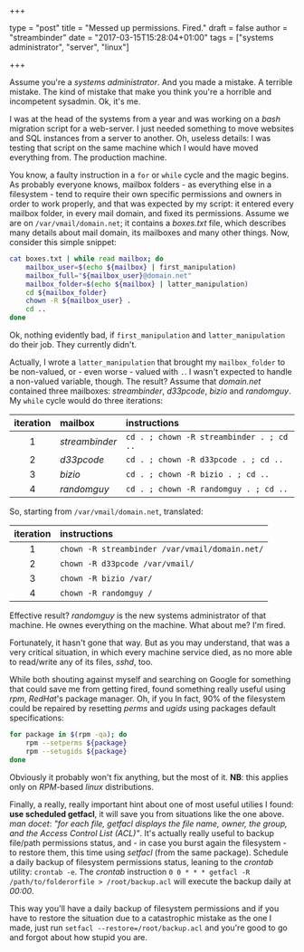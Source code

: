 +++

type = "post"
title = "Messed up permissions. Fired."
draft = false
author = "streambinder"
date = "2017-03-15T15:28:04+01:00"
tags = ["systems administrator", "server", "linux"]

+++

Assume you're a *systems administrator*. And you made a mistake. A terrible mistake. The kind of mistake that make you think you're a horrible and incompetent sysadmin. Ok, it's me.

I was at the head of the systems from a year and was working on a *bash* migration script for a web-server. I just needed something to move websites and SQL instances from a server to another. Oh, useless details: I was testing that script on the same machine which I would have moved everything from. The production machine.

You know, a faulty instruction in a `for` or `while` cycle and the magic begins. As probably everyone knows, mailbox folders - as everything else in a filesystem - tend to require their own specific permissions and owners in order to work properly, and that was expected by my script: it entered every mailbox folder, in every mail domain, and fixed its permissions. Assume we are on `/var/vmail/domain.net`; it contains a *boxes.txt* file, which describes many details about mail domain, its mailboxes and many other things. Now, consider this simple snippet:

```bash
cat boxes.txt | while read mailbox; do
    mailbox_user=$(echo ${mailbox} | first_manipulation)
    mailbox_full="${mailbox_user}@domain.net"
    mailbox_folder=$(echo ${mailbox} | latter_manipulation)
    cd ${mailbox_folder}
    chown -R ${mailbox_user} .
    cd ..
done
```

Ok, nothing evidently bad, if `first_manipulation` and `latter_manipulation` do their job. They currently didn't.

Actually, I wrote a `latter_manipulation` that brought my `mailbox_folder` to be non-valued, or - even worse - valued with `.`. I wasn't expected to handle a non-valued variable, though. The result? Assume that *domain.net* contained three mailboxes: *streambinder*, *d33pcode*, *bizio* and *randomguy*. My `while` cycle would do three iterations:

iteration | mailbox         | instructions
:-------: | :-------------- | :----
1         | *streambinder*  | `cd . ; chown -R streambinder . ; cd ..`
2         | *d33pcode*      | `cd . ; chown -R d33pcode . ; cd ..`
3         | *bizio*         | `cd . ; chown -R bizio . ; cd ..`
4         | *randomguy*     | `cd . ; chown -R randomguy . ; cd ..`

 So, starting from `/var/vmail/domain.net`, translated:

iteration | instructions
:-------: | :---------------------------------------------
1         | `chown -R streambinder /var/vmail/domain.net/`
2         | `chown -R d33pcode /var/vmail/`
3         | `chown -R bizio /var/`
4         | `chown -R randomguy /`

Effective result? _randomguy_ is the new systems administrator of that machine. He ownes everything on the machine. What about me? I'm fired.

Fortunately, it hasn't gone that way. But as you may understand, that was a very critical situation, in which every machine service died, as no more able to read/write any of its files, _sshd_, too.

While both shouting against myself and searching on Google for something that could save me from getting fired, found something really useful using *rpm*, *RedHat*'s package manager. Oh, if you
In fact, 90% of the filesystem could be repaired by resetting *perms* and *ugids* using packages default specifications:
```bash
for package in $(rpm -qa); do
    rpm --setperms ${package}
    rpm --setugids ${package}
done
```

Obviously it probably won't fix anything, but the most of it.
**NB**: this applies only on *RPM*-based *linux* distributions.

Finally, a really, really important hint about one of most useful utilies I found: **use scheduled getfacl**, it will save you from situations like the one above. *man* *docet*: *"for each file, getfacl displays the file name, owner, the group, and the Access Control List (ACL)"*. It's actually really useful to backup file/path permissions status, and - in case you burst again the filesystem - to restore them, this time using *setfacl* (from the same package). Schedule a daily backup of filesystem permissions status, leaning to the *crontab* utility: `crontab -e`. The *crontab* instruction `0 0 * * * getfacl -R /path/to/folderorfile > /root/backup.acl` will execute the backup daily at *00:00*.

This way you'll have a daily backup of filesystem permissions and if you have to restore the situation due to a catastrophic mistake as the one I made, just run `setfacl --restore=/root/backup.acl` and you're good to go and forgot about how stupid you are.
